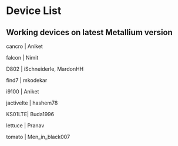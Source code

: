 # Device List #

## Working devices on latest Metallium version ##

cancro | Aniket

falcon | Nimit

D802 | iSchneiderle, MardonHH

find7 | mkodekar

i9100 | Aniket

jactivelte | hashem78

KS01LTE| Buda1996

lettuce | Pranav

tomato | Men_in_black007
